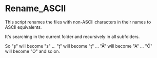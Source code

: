 # Rename_ASCII
This script renames the files with non-ASCII characters in their names to ASCII equivalents.

It's searching in the current folder and recursively in all subfolders.

So "ș" will become "s" ... "ț" will become "ț" ... "Ă" will become "A" ... "Ö" will become "O" and so on.
